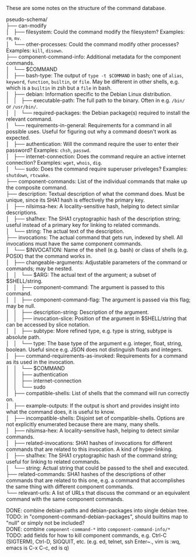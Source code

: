 <html>
<head>
<meta http-equiv="Content-Type" content="text/html; charset=utf-8">
</head>
These are some notes on the structure of the command database.

pseudo-schema/  
├── can-modify  
│   ├── filesystem: Could the command modify the filesystem? Examples: `rm`, `mv`.  
│   └── other-processes: Could the command modify other processes? Examples: `kill`, `disown`.   
├── component-command-info: Additional metadata for the component commands.  
│   └── $COMMAND  
│       ├── bash-type: The output of `type -t $COMMAND` in bash; one of `alias`, `keyword`, `function`, `builtin`, or `file`. May be different in other shells, e.g. which is a `builtin` in zsh but a `file` in bash.  
│       ├── debian: Information specific to the Debian Linux distribution.  
│       │   ├── executable-path: The full path to the binary. Often in e.g. `/bin/` or `/usr/bin/`.  
│       │   └── required-packages: the Debian package(s) required to install the relevant command.  
│       └── requirements-in-general: Requirements for a command in all possible uses. Useful for figuring out why a command doesn't work as expected.  
│           ├── authentication: Will the command require the user to enter their password? Examples: `chsh`, `passwd`.  
│           ├── internet-connection: Does the command require an active internet connection? Examples: `wget`, `whois`, `dig`.  
│           └── sudo: Does the command require superuser priveleges? Examples: `shutdown`, `rtcwake`.  
├── component-commands: List of the individual commands that make up the composite command.  
├── description: Textual description of what the command does. Must be unique, since its SHA1 hash is effectively the primary key.  
│   ├── nilsimsa-hex: A locality-sensitive hash, helping to detect similar descriptions.  
│   ├── sha1hex: The SHA1 cryptographic hash of the description string; useful instead of a primary key for linking to related commands.  
│   └── string: The actual text of the description.  
├── invocations: The actual command that gets run, indexed by shell. All invocations must have the same component commands.  
│   └── $INVOCATION: Name of the shell (e.g. bash) or class of shells (e.g. POSIX) that the command works in.  
│       ├── changeable-arguments: Adjustable parameters of the command or commands; may be nested.  
│       │   └── $ARG: The actual text of the argument; a subset of $SHELL/string.  
│       │       ├── component-command: The argument is passed to this command.  
│       │       ├── component-command-flag: The argument is passed via this flag; may be null.  
│       │       ├── description-string: Description of the argument.  
│       │       ├── invocation-slice: Position of the argument in $SHELL/string that can be accessed by slice notation.  
│       │       ├── subtype: More refined type, e.g. type is string, subtype is absolute path.  
│       │       └── type: The base type of the argument e.g. integer, float, string, boolean. Useful since e.g. JSON does not distinguish floats and integers.  
│       ├── command-requirements-as-invoked: Requirements for a command as its used in the invocation.  
│       │   └── $COMMAND  
│       │       ├── authentication  
│       │       ├── internet-connection  
│       │       └── sudo  
│       ├── compatible-shells: List of shells that the command will run correctly on.  
│       ├── example-outputs: If the output is short and provides insight into what the command does, it is useful to know.  
│       ├── incompatible-shells: Disjoint set of compatible-shells. Options are not explicitly enumerated because there are many, many shells.  
│       ├── nilsimsa-hex: A locality-sensitive hash, helping to detect similar commands.  
│       ├── related-invocations: SHA1 hashes of invocations for different commands that are related to this invocation. A kind of hyper-linking.  
│       ├── sha1hex: The SHA1 cryptographic hash of the command string; useful for linking to related commands.  
│       └── string: Actual string that could be passed to the shell and executed.  
├── related-commands: SHA1 hashes of the descriptions of other commands that are related to this one, e.g. a command that accomplishes the same thing with different component commands.  
└── relevant-urls: A list of URLs that discuss the command or an equivalent command with the same component commands.  

DONE: combine debian-paths and debian-packages into single debian tree.  
TODO: in "component-command-debian-packages", should builtins map to "null" or simply not be included?  
DONE: combine `component-command-*` into `component-command-info/*`  
TODO: add fields for how to kill component commands, e.g. Ctrl-C (SIGTERM), Ctrl-D, SIGQUIT, etc. (e.g. ed, telnet, ssh Enter~., vim is :wq, emacs is C-x C-c, ed is q<Enter>)  
</html>
